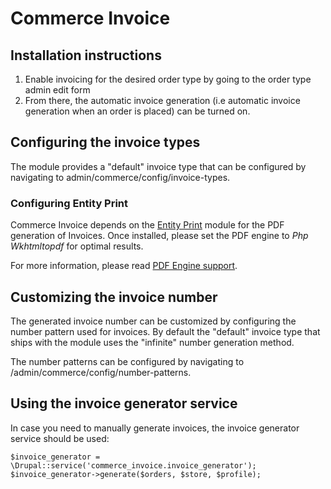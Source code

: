 Commerce Invoice
================

## Installation instructions

1. Enable invoicing for the desired order type by going to the order type admin edit form
2. From there, the automatic invoice generation (i.e automatic invoice generation when an order is placed) can be turned 
on.

## Configuring the invoice types

The module provides a "default" invoice type that can be configured by navigating to admin/commerce/config/invoice-types.

### Configuring Entity Print

Commerce Invoice depends on the [Entity Print](https://www.drupal.org/project/entity_print) module for the PDF 
generation of Invoices.
Once installed, please set the PDF engine to *Php Wkhtmltopdf* for optimal results.

For more information, please read [PDF Engine support](https://www.drupal.org/docs/8/modules/entity-print/pdf-engine-support).

## Customizing the invoice number

The generated invoice number can be customized by configuring the number pattern used for invoices.
By default the "default" invoice type that ships with the module uses the "infinite" number generation method.

The number patterns can be configured by navigating to /admin/commerce/config/number-patterns.

## Using the invoice generator service

In case you need to manually generate invoices, the invoice generator service should be used:

```
$invoice_generator = \Drupal::service('commerce_invoice.invoice_generator');
$invoice_generator->generate($orders, $store, $profile);
```
